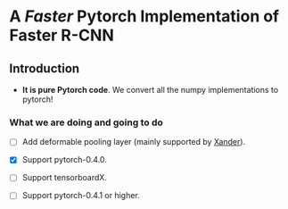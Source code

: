 # A *Faster* Pytorch Implementation of Faster R-CNN

## Introduction


* **It is pure Pytorch code**. We convert all the numpy implementations to pytorch!


### What we are doing and going to do

- [ ] Add deformable pooling layer (mainly supported by [Xander](https://github.com/xanderchf)).
- [x] Support pytorch-0.4.0.
- [ ] Support tensorboardX.
- [ ] Support pytorch-0.4.1 or higher.





